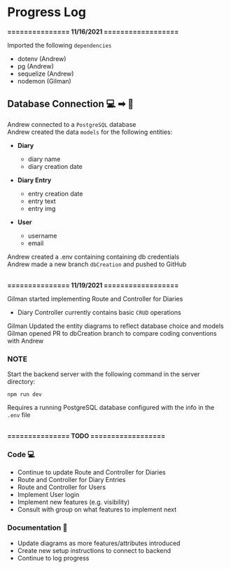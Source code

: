 # Progress Log

**=============== 11/16/2021 ==================**

Imported the following `dependencies` 

- dotenv (Andrew)
- pg (Andrew)
- sequelize (Andrew)
- nodemon (Gilman)

## Database Connection 💻 ➡ 🐘
Andrew connected to a `PostgreSQL` database <br>
Andrew created the data `models` for the following entities:

- **Diary**
  - diary name
  - diary creation date

- **Diary Entry** 
  - entry creation date
  - entry text
  - entry img

- **User**
  - username
  - email

Andrew created a .env containing containing db credentials <br>
Andrew made a new branch `dbCreation` and pushed to GitHub

<br>**=============== 11/19/2021 ==================**

Gilman started implementing Route and Controller for Diaries <br>
- Diary Controller currently contains basic `CRUD` operations

Gilman Updated the entity diagrams to reflect database choice and models <br>
Gilman opened PR to dbCreation branch to compare coding conventions with Andrew

### **NOTE**
Start the backend server with the following command in the server directory:
```
npm run dev
```
Requires a running PostgreSQL database configured with the info in the `.env` file

<br>**=============== TODO ==================**

### Code 💻
- Continue to update Route and Controller for Diaries
- Route and Controller for Diary Entries
- Route and Controller for Users
- Implement User login
- Implement new features (e.g. visibility)
- Consult with group on what features to implement next

### Documentation 📝
- Update diagrams as more features/attributes introduced
- Create new setup instructions to connect to backend
- Continue to log progress

